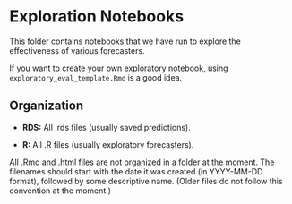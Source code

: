 # Exploration Notebooks

This folder contains notebooks that we have run to explore the effectiveness of various forecasters.

If you want to create your own exploratory notebook, using `exploratory_eval_template.Rmd` is a good idea. 

## Organization

* **RDS:** All .rds files (usually saved predictions).

* **R:** All .R files (usually exploratory forecasters).

All .Rmd and .html files are not organized in a folder at the moment. The filenames should start with the date it was created (in YYYY-MM-DD format), followed by some descriptive name. (Older files do not follow this convention at the moment.)

